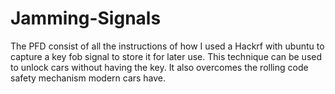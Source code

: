 # Jamming-Signals
The PFD consist of all the instructions of how I used a Hackrf with ubuntu to capture a key fob signal to store it for later use. This technique can be used to unlock cars without having the key. It also overcomes the rolling code safety mechanism modern cars have.
